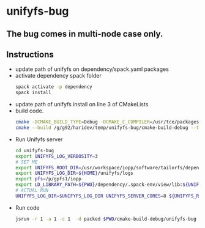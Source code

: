 # unifyfs-bug

## The bug comes in multi-node case only.

## Instructions

- update path of unifyfs on dependency/spack.yaml packages
- activate dependency spack folder
  ```bash
  spack activate -p dependency
  spack install
  ```
- update path of unifyfs install on line 3 of CMakeLists
- build code.
  ```bash
  cmake -DCMAKE_BUILD_TYPE=Debug -DCMAKE_C_COMPILER=/usr/tce/packages/gcc/gcc-8.3.1/bin/gcc -DCMAKE_CXX_COMPILER=/usr/tce/packages/gcc/gcc-8.3.1/bin/g++ -G "CodeBlocks - Unix Makefiles" /g/g92/haridev/temp/unifyfs-bug
  cmake --build /g/g92/haridev/temp/unifyfs-bug/cmake-build-debug --target all -- -j 128
  ```
- Run Unifyfs server
  ```bash
  cd unifyfs-bug
  export UNIFYFS_LOG_VERBOSITY=3
  # SET ME
  export UNIFYFS_ROOT_DIR=/usr/workspace/iopp/software/tailorfs/dependency/.spack-env/view  
  export UNIFYFS_LOG_DIR=${HOME}/unifyfs/logs
  export pfs=/p/gpfs1/iopp
  export LD_LIBRARY_PATH=${PWD}/dependency/.spack-env/view/lib:${UNIFYFS_ROOT_DIR}/lib
  # ACTUAL RUN
  UNIFYFS_LOG_DIR=$UNIFYFS_LOG_DIR UNIFYFS_SERVER_CORES=8 ${UNIFYFS_ROOT_DIR}/bin/unifyfs start --share-dir=${pfs}/unifyfs/share-dir -d
  ```
- Run code
  ```bash
  jsrun -r 1 -a 1 -c 1  -d packed $PWD/cmake-build-debug/unifyfs-bug
  ```
